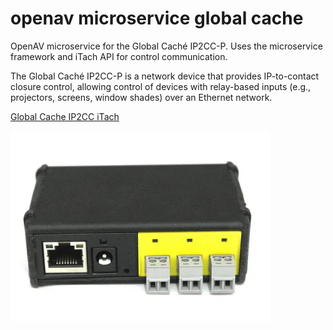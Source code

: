 # openav microservice global cache

OpenAV microservice for the Global Caché IP2CC-P. Uses the microservice framework and iTach API for control communication.

The Global Caché IP2CC-P is a network device that provides IP-to-contact closure control, allowing control of devices with relay-based inputs (e.g., projectors, screens, window shades) over an Ethernet network.

[Global Cache IP2CC iTach](https://www.globalcache.co.uk/product/global-cache-ip2cc-itach-tcp-ip-to-contact-closure-network-adapter-relay/)

![](https://github.com/Dartmouth-OpenAV/microservice-global-cache/blob/main/photo.png)
